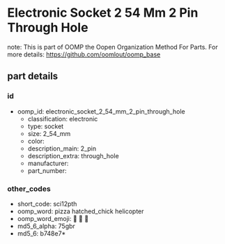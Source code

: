 # Electronic Socket 2 54 Mm 2 Pin Through Hole  

note: This is part of OOMP the Oopen Organization Method For Parts. For more details: https://github.com/oomlout/oomp_base

##  part details





### id
* oomp_id: electronic_socket_2_54_mm_2_pin_through_hole
  * classification: electronic
  * type: socket
  * size: 2_54_mm
  * color: 
  * description_main: 2_pin
  * description_extra: through_hole
  * manufacturer: 
  * part_number: 

### other_codes
* short_code: sci12pth
* oomp_word: pizza hatched_chick helicopter
* oomp_word_emoji: :pizza: :hatched_chick: :helicopter:
* md5_6_alpha: 75gbr
* md5_6: b748e7* 